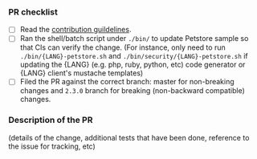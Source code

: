 ### PR checklist

- [ ] Read the [contribution guildelines](https://github.com/swagger-api/swagger-codegen/blob/master/CONTRIBUTING.md).
- [ ] Ran the shell/batch script under `./bin/` to update Petstore sample so that CIs can verify the change. (For instance, only need to run `./bin/{LANG}-petstore.sh` and `./bin/security/{LANG}-petstore.sh` if updating the {LANG} (e.g. php, ruby, python, etc) code generator or {LANG} client's mustache templates)
- [ ] Filed the PR against the correct branch: master for non-breaking changes and `2.3.0` branch for breaking (non-backward compatible) changes.

### Description of the PR

(details of the change, additional tests that have been done, reference to the issue for tracking, etc)

